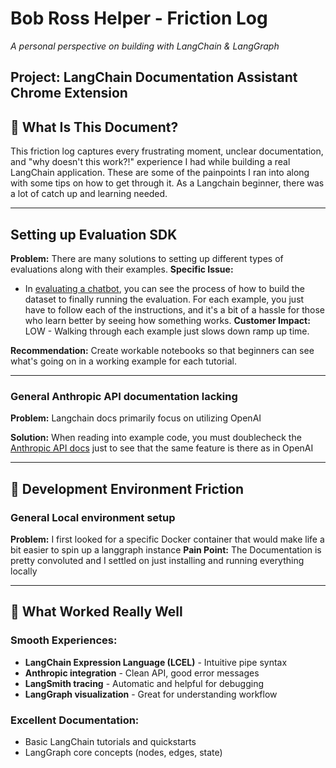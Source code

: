 # Bob Ross Helper - Friction Log
*A personal perspective on building with LangChain & LangGraph*

**Project:** LangChain Documentation Assistant Chrome Extension  
---

## 🎯 **What Is This Document?**

This friction log captures every frustrating moment, unclear documentation, and "why doesn't this work?!" experience I had while building a real LangChain application. These are some of the painpoints I ran into along with some tips on how to get through it. As a Langchain beginner, there was a lot of catch up and learning needed.

---


## **Setting up Evaluation SDK**
**Problem:** There are many solutions to setting up different types of evaluations along with their examples.
**Specific Issue:**
- In [evaluating a chatbot](https://docs.langchain.com/langsmith/evaluate-chatbot-tutorial), you can see the process of how to build the dataset to finally running the evaluation. For each example, you just have to follow each of the instructions, and it's a bit of a hassle for those who learn better by seeing how something works.
**Customer Impact:** LOW - Walking through each example just slows down ramp up time.  

**Recommendation:** Create workable notebooks so that beginners can see what's going on in a working example for each tutorial.

---

### **General Anthropic API documentation lacking**
**Problem:** Langchain docs primarily focus on utilizing OpenAI  

**Solution:**
When reading into example code, you must doublecheck the [Anthropic API docs](https://python.langchain.com/api_reference/anthropic/index.html) just to see that the same feature is there as in OpenAI

---

## 🔧 **Development Environment Friction**

### **General Local environment setup**
**Problem:** I first looked for a specific Docker container that would make life a bit easier to spin up a langgraph instance
**Pain Point:** The Documentation is pretty convoluted and I settled on just installing and running everything locally 

---

## 🎯 **What Worked Really Well**

### **Smooth Experiences:**
- **LangChain Expression Language (LCEL)** - Intuitive pipe syntax
- **Anthropic integration** - Clean API, good error messages
- **LangSmith tracing** - Automatic and helpful for debugging
- **LangGraph visualization** - Great for understanding workflow

### **Excellent Documentation:**
- Basic LangChain tutorials and quickstarts
- LangGraph core concepts (nodes, edges, state)
